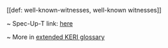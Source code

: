 [[def: well-known-witnesses, well-known witnesses]]

~ Spec-Up-T link: <a href='https://weboftrust.github.io/WOT-terms/docs/glossary/well-known-witnesses'>here</a>

~ More in <a href="https://weboftrust.github.io/WOT-terms/docs/glossary/well-known-witnesses">extended KERI glossary</a>
